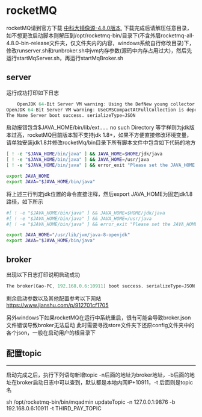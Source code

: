 # rocketMQ
rocketMQ请到官方下载 [中科大镜像源-4.8.0版本](https://mirrors.tuna.tsinghua.edu.cn/apache/rocketmq/4.8.0/rocketmq-all-4.8.0-bin-release.zip),
下载完成后请解压任意目录，如不想更改启动脚本则解压到/opt/rocketmq-bin/目录下(不含外层rocketmq-all-4.8.0-bin-release文件夹，仅文件夹内的内容，windows系统自行修改目录)下，修改runserver.sh和runbroker.sh中jvm内存参数(源码中内存占用过大)，然后先运行startMqServer.sh，再运行startMqBroker.sh
## server
运行成功打印如下日志
```verilog
	OpenJDK 64-Bit Server VM warning: Using the DefNew young collector with the CMS collector is deprecated and will likely be removed in a future release
OpenJDK 64-Bit Server VM warning: UseCMSCompactAtFullCollection is deprecated and will likely be removed in a future release.
The Name Server boot success. serializeType=JSON
```
启动报错包含$JAVA_HOME/bin/lib/ext…… no such Directory 等字样则为jdk版本过高，rocketMQ目前版本暂不支持jdk 1.8+，如果不方便直接修改环境变量，请单独安装jdk1.8并修改rocketMq/bin目录下所有脚本文件中包含如下代码的地方
```bash
[ ! -e "$JAVA_HOME/bin/java" ] && JAVA_HOME=$HOME/jdk/java
[ ! -e "$JAVA_HOME/bin/java" ] && JAVA_HOME=/usr/java
[ ! -e "$JAVA_HOME/bin/java" ] && error_exit "Please set the JAVA_HOME variable in your environment, We need java(x64)!"

export JAVA_HOME
export JAVA="$JAVA_HOME/bin/java"
```
将上述三行判定jdk位置的命令直接注释，然后export JAVA_HOME为固定jdk1.8路径，如下所示
```bash
#[ ! -e "$JAVA_HOME/bin/java" ] && JAVA_HOME=$HOME/jdk/java
#[ ! -e "$JAVA_HOME/bin/java" ] && JAVA_HOME=/usr/java
#[ ! -e "$JAVA_HOME/bin/java" ] && error_exit "Please set the JAVA_HOME variable in your environment, We need java(x64)!"

export JAVA_HOME="/usr/lib/jvm/java-8-openjdk"
export JAVA="$JAVA_HOME/bin/java"
```
## broker
出现以下日志打印说明启动成功
```verilog
The broker[Gao-PC, 192.168.0.6:10911] boot success. serializeType=JSON and name server is 127.0.0.1:9876
```
剩余启动参数以及其他配置参考以下网站
https://www.jianshu.com/p/912701cf1705

另外windows下如果rocketMQ在运行中系统重启，很有可能会导致broker.json文件错误导致broker无法启动
此时需要寻找store文件夹下还原config文件夹中的各个json，一般在启动用户的根目录下

## 配置topic
---
启动完成之后，执行下列语句新增topic
-n后面的地址为broker地址，-b后面的地址在broker启动日志中可以查到，默认都是本地内网IP+10911，-t 后面则是topic名

sh /opt/rocketmq-bin/bin/mqadmin updateTopic -n 127.0.0.1:9876 -b 192.168.0.6:10911 -t THIRD_PAY_TOPIC
